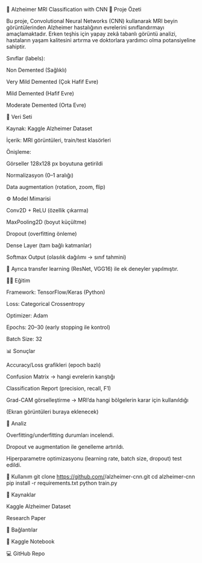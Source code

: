 🧠 Alzheimer MRI Classification with CNN
📌 Proje Özeti

Bu proje, Convolutional Neural Networks (CNN) kullanarak MRI beyin görüntülerinden Alzheimer hastalığının evrelerini sınıflandırmayı amaçlamaktadır.
Erken teşhis için yapay zekâ tabanlı görüntü analizi, hastaların yaşam kalitesini artırma ve doktorlara yardımcı olma potansiyeline sahiptir.

Sınıflar (labels):

Non Demented (Sağlıklı)

Very Mild Demented (Çok Hafif Evre)

Mild Demented (Hafif Evre)

Moderate Demented (Orta Evre)

📂 Veri Seti

Kaynak: Kaggle Alzheimer Dataset

İçerik: MRI görüntüleri, train/test klasörleri

Önişleme:

Görseller 128x128 px boyutuna getirildi

Normalizasyon (0–1 aralığı)

Data augmentation (rotation, zoom, flip)

⚙️ Model Mimarisi

Conv2D + ReLU (özellik çıkarma)

MaxPooling2D (boyut küçültme)

Dropout (overfitting önleme)

Dense Layer (tam bağlı katmanlar)

Softmax Output (olasılık dağılımı → sınıf tahmini)

📌 Ayrıca transfer learning (ResNet, VGG16) ile ek deneyler yapılmıştır.

🏋️‍♂️ Eğitim

Framework: TensorFlow/Keras (Python)

Loss: Categorical Crossentropy

Optimizer: Adam

Epochs: 20–30 (early stopping ile kontrol)

Batch Size: 32

📊 Sonuçlar

Accuracy/Loss grafikleri (epoch bazlı)

Confusion Matrix → hangi evrelerin karıştığı

Classification Report (precision, recall, F1)

Grad-CAM görselleştirme → MRI’da hangi bölgelerin karar için kullanıldığı

(Ekran görüntüleri buraya eklenecek)

🔬 Analiz

Overfitting/underfitting durumları incelendi.

Dropout ve augmentation ile genelleme artırıldı.

Hiperparametre optimizasyonu (learning rate, batch size, dropout) test edildi.

📎 Kullanım
git clone https://github.com/<username>/alzheimer-cnn.git
cd alzheimer-cnn
pip install -r requirements.txt
python train.py

📑 Kaynaklar

Kaggle Alzheimer Dataset

Research Paper

📌 Bağlantılar

📓 Kaggle Notebook

💻 GitHub Repo